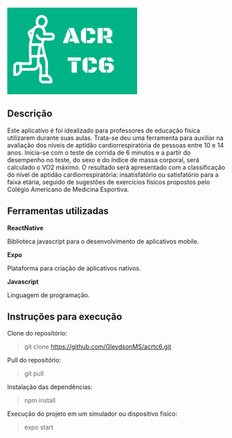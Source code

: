 ![](/src/assets/logo.png)

## Descrição

Este aplicativo é foi idealizado para professores de educação física utilizarem durante suas aulas. Trata-se deu uma ferramenta para auxiliar na avaliação dos níveis de aptidão cardiorrespiratória de pessoas entre 10 e 14 anos. Inicia-se com o teste de corrida de 6 minutos e a partir do desempenho no teste, do sexo e do índice de massa corporal, será calculado o VO2 máximo. O resultado será apresentado com a classificação do nível de aptidão cardiorrespiratória: insatisfatório ou satisfatório para a faixa etária, seguido de sugestões de exercícios físicos propostos pelo Colégio Americano de Medicina Esportiva.

## Ferramentas utilizadas

**ReactNative**

Biblioteca javascript para o desenvolvimento de aplicativos mobile.

**Expo**

Plataforma para criação de aplicativos nativos.

**Javascript**

Linguagem de programação.

## Instruções para execução

Clone do repositório:
> git clone https://github.com/GleydsonMS/acrtc6.git

Pull do repositório:
> git pull

Instalação das dependências:
> npm install

Execução do projeto em um simulador ou dispositivo físico:
> expo start
